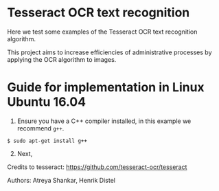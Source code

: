 # Tesseract OCR text recognition

Here we test some examples of the Tesseract OCR text recognition algorithm.

This project aims to increase efficiencies of administrative processes by applying the OCR algorithm to images.

# Guide for implementation in Linux Ubuntu 16.04

1. Ensure you have a C++ compiler installed, in this example we recommend `g++`.

  `$ sudo apt-get install g++`

2. Next,

Credits to tesseract: https://github.com/tesseract-ocr/tesseract

Authors: Atreya Shankar, Henrik Distel
